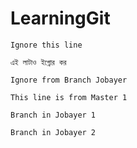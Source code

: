 # LearningGit
`Ignore this line`

`এই লাটাও ইগ্নোর কর`

`Ignore from Branch Jobayer`


`This line is from Master 1`

`Branch in Jobayer 1`

`Branch in Jobayer 2`
